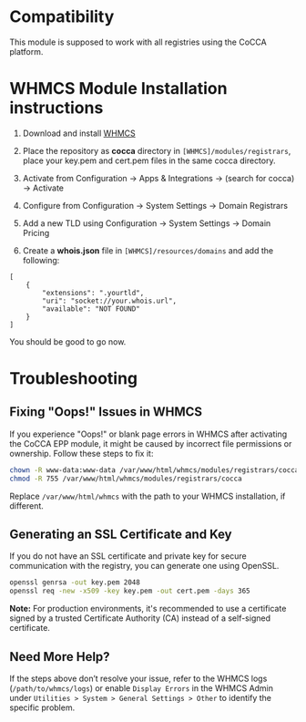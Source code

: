 # Compatibility

This module is supposed to work with all registries using the CoCCA platform.

# WHMCS Module Installation instructions

1. Download and install [WHMCS](https://whmcs.com/)

2. Place the repository as **cocca** directory in `[WHMCS]/modules/registrars`, place your key.pem and cert.pem files in the same cocca directory.

3. Activate from Configuration -> Apps & Integrations -> (search for cocca) -> Activate

4. Configure from Configuration -> System Settings -> Domain Registrars

5. Add a new TLD using Configuration -> System Settings -> Domain Pricing

6. Create a **whois.json** file in `[WHMCS]/resources/domains` and add the following:

```
[
    {
        "extensions": ".yourtld",
        "uri": "socket://your.whois.url",
        "available": "NOT FOUND"
    }
]
```

You should be good to go now.

# Troubleshooting

## Fixing "Oops!" Issues in WHMCS

If you experience "Oops!" or blank page errors in WHMCS after activating the CoCCA EPP module, it might be caused by incorrect file permissions or ownership. Follow these steps to fix it:

```bash
chown -R www-data:www-data /var/www/html/whmcs/modules/registrars/cocca
chmod -R 755 /var/www/html/whmcs/modules/registrars/cocca
```

Replace `/var/www/html/whmcs` with the path to your WHMCS installation, if different.

## Generating an SSL Certificate and Key

If you do not have an SSL certificate and private key for secure communication with the registry, you can generate one using OpenSSL.

```bash
openssl genrsa -out key.pem 2048
openssl req -new -x509 -key key.pem -out cert.pem -days 365
```

**Note:** For production environments, it's recommended to use a certificate signed by a trusted Certificate Authority (CA) instead of a self-signed certificate.

## Need More Help?

If the steps above don’t resolve your issue, refer to the WHMCS logs (`/path/to/whmcs/logs`) or enable `Display Errors` in the WHMCS Admin under `Utilities > System > General Settings > Other` to identify the specific problem.